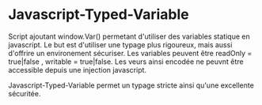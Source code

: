 # Javascript-Typed-Variable

Script ajoutant window.Var() permetant d'utiliser des variables statique en javascript.
Le but est d'utiliser une typage plus rigoureux, mais aussi d'offrire un environement sécuriser.
Les variables peuvent être readOnly = true|false , writable = true|false.
Les veurs ainsi encodée ne peuvnt être accessible depuis une injection javascript.

Javascript-Typed-Variable permet un typage stricte ainsi qu'une excellente sécuritée.
